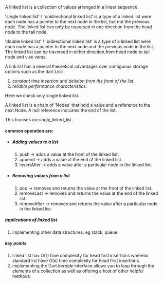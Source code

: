 A linked list is a collection of values arranged in a linear sequence.

'single linked list' / 'unidirectional linked list' is a type of a linked list were each node has a pointer to the next node in the list, but not the previous node. The linked list can only be traversed in one direction from the head node to the tail node.

'double linked list' / 'bidirectional linked list' is a type of a linked list were each node has a pointer to the next node and the previous node in the list. The linked list can be traversed in either direction,from head node to tail node and vise versa.

A link list has a several theoretical advantages over contiguous storage options such as the dart List:

1. *constant  time insertion and deletion from the front of the list.*
2. *reliable performance characteristics.*

Here we check only single linked list.

A linked list is a chain of 'Nodes' that hold a value and a reference to the next Node. A null reference indicates the end of the list.

This focuses on singly_linked_list.

#### common operation are:
- ##### Adding values to a list
  1. push -> adds a value at the front of the linked list.
  2. append -> adds a value at the end of the linked list.
  3. insertAfter -> adds a value after a particular node in the linked list. 

- ##### Removing values from a list
  1. pop -> removes and returns the value at the front of the linked list.
  2. removeLast -> removes and returns the value at the end of the linked list.
  3. removeAfter -> removes and returns the value after a particular node in the linked list.




##### applications of linked list
1. implementing other data structures. eg stack, queue


##### key points
1. linked list hav O(1) time complexity for head first insertions whereas standard list have O(n) time complexity for head first insertions.
2. implementing the Dart *Iterable* interface allows you to loop through the elements of a collection as well as offering a host of other helpful methods